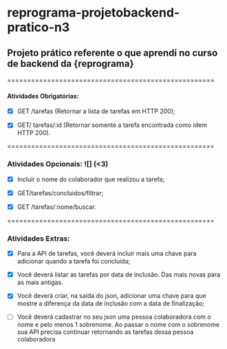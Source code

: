 # reprograma-projetobackend-pratico-n3
## Projeto prático referente o que aprendi no curso de backend da {reprograma}

====================================================

#### Atividades Obrigatórias:

- [x] GET /tarefas (Retornar a lista de tarefas em HTTP 200);

- [x] GET/ tarefas/:id (Retornar somente a tarefa encontrada como idem HTTP 200).

====================================================

### Atividades Opcionais: ![] (<3)

- [x] Incluir o nome do colaborador que realizou a tarefa;

- [x] GET/tarefas/concluidos/filtrar;

- [x] GET /tarefas/:nome/buscar.

====================================================

### Atividades Extras:


- [x] Para a API de tarefas, você deverá incluir mais uma chave para adicionar quando a tarefa foi concluída;

- [x] Você deverá listar as tarefas por data de inclusão. Das mais novas para as mais antigas.

- [x] Você deverá criar, na saída do json, adicionar uma chave para que mostre a diferença da data de inclusão com a data de finalização;

- [ ] Você deverá cadastrar no seu json uma pessoa colaboradora com o nome e pelo menos 1 sobrenome. Ao passar o nome com o sobrenome sua API precisa continuar retornando as tarefas dessa pessoa colaboradora